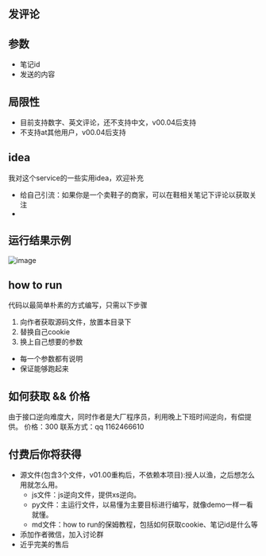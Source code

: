 ## 发评论

## 参数
- 笔记id
- 发送的内容

## 局限性
- 目前支持数字、英文评论，还不支持中文，v00.04后支持
- 不支持at其他用户，v00.04后支持

## idea
我对这个service的一些实用idea，欢迎补充
- 给自己引流：如果你是一个卖鞋子的商家，可以在鞋相关笔记下评论以获取关注
- 
## 运行结果示例
![image](https://github.com/wang-zhiyang/xhscrawl/assets/55040284/de8790f7-b335-4d1d-941e-cf68a3898000)

## how to run
代码以最简单朴素的方式编写，只需以下步骤
1. 向作者获取源码文件，放置本目录下
2. 替换自己cookie
3. 换上自己想要的参数

- 每一个参数都有说明
- 保证能够跑起来


## 如何获取 && 价格
由于接口逆向难度大，同时作者是大厂程序员，利用晚上下班时间逆向，有偿提供。
价格：300
联系方式：qq 1162466610

## 付费后你将获得
  - 源文件(包含3个文件，v01.00重构后，不依赖本项目):授人以渔，之后想怎么用就怎么用。
    - js文件：js逆向文件，提供xs逆向。
    - py文件：主运行文件，以易懂为主要目标进行编写，就像demo一样一看就懂。
    - md文件：how to run的保姆教程，包括如何获取cookie、笔记id是什么等
  - 添加作者微信，加入讨论群
  - 近乎完美的售后